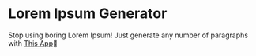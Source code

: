 # Lorem Ipsum Generator

Stop using boring Lorem Ipsum! Just generate any number of paragraphs with [This App](https://oberiin.github.io/LoremIpsum-Generator/):helicopter:   

